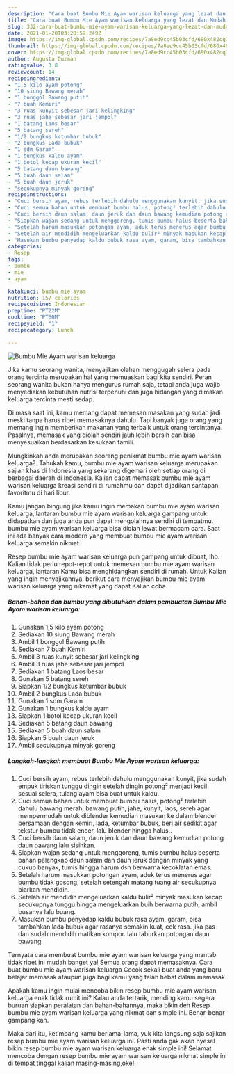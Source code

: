 ```yaml
---
description: "Cara buat Bumbu Mie Ayam warisan keluarga yang lezat dan Mudah Dibuat"
title: "Cara buat Bumbu Mie Ayam warisan keluarga yang lezat dan Mudah Dibuat"
slug: 332-cara-buat-bumbu-mie-ayam-warisan-keluarga-yang-lezat-dan-mudah-dibuat
date: 2021-01-20T03:20:59.249Z
image: https://img-global.cpcdn.com/recipes/7a8ed9cc45b03cfd/680x482cq70/bumbu-mie-ayam-warisan-keluarga-foto-resep-utama.jpg
thumbnail: https://img-global.cpcdn.com/recipes/7a8ed9cc45b03cfd/680x482cq70/bumbu-mie-ayam-warisan-keluarga-foto-resep-utama.jpg
cover: https://img-global.cpcdn.com/recipes/7a8ed9cc45b03cfd/680x482cq70/bumbu-mie-ayam-warisan-keluarga-foto-resep-utama.jpg
author: Augusta Guzman
ratingvalue: 3.8
reviewcount: 14
recipeingredient:
- "1,5 kilo ayam potong"
- "10 siung Bawang merah"
- "1 bonggol Bawang putih"
- "7 buah Kemiri"
- "3 ruas kunyit sebesar jari kelingking"
- "3 ruas jahe sebesar jari jempol"
- "1 batang Laos besar"
- "5 batang sereh"
- "1/2 bungkus ketumbar bubuk"
- "2 bungkus Lada bubuk"
- "1 sdm Garam"
- "1 bungkus kaldu ayam"
- "1 botol kecap ukuran kecil"
- "5 batang daun bawang"
- "5 buah daun salam"
- "5 buah daun jeruk"
- "secukupnya minyak goreng"
recipeinstructions:
- "Cuci bersih ayam, rebus terlebih dahulu menggunakan kunyit, jika sudah empuk tiriskan tunggu dingin setelah dingin potong² menjadi kecil sesuai selera, tulang ayam bisa buat untuk kaldu."
- "Cuci semua bahan untuk membuat bumbu halus, potong² terlebih dahulu bawang merah, bawang putih, jahe, kunyit, laos, sereh agar mempermudah untuk diblender kemudian masukan ke dalam blender bersamaan dengan kemiri, lada, ketumbar bubuk, beri air sedikit agar tekstur bumbu tidak encer, lalu blender hingga halus.."
- "Cuci bersih daun salam, daun jeruk dan daun bawang kemudian potong daun bawang lalu sisihkan."
- "Siapkan wajan sedang untuk menggoreng, tumis bumbu halus beserta bahan pelengkap daun salam dan daun jeruk dengan minyak yang cukup banyak, tumis hingga harum dsn berwarna kecoklatan emas."
- "Setelah harum masukkan potongan ayam, aduk terus menerus agar bumbu tidak gosong, setelah setengah matang tuang air secukupnya biarkan mendidih."
- "Setelah air mendidih mengeluarkan kaldu bulir² minyak masukan kecap secukupnya tunggu hingga mengeluarkan buih berwarna putih, ambil busanya lalu buang."
- "Masukan bumbu penyedap kaldu bubuk rasa ayam, garam, bisa tambahkan lada bubuk agar rasanya semakin kuat, cek rasa. jika pas dan sudah mendidih matikan kompor. lalu taburkan potongan daun bawang."
categories:
- Resep
tags:
- bumbu
- mie
- ayam

katakunci: bumbu mie ayam 
nutrition: 157 calories
recipecuisine: Indonesian
preptime: "PT22M"
cooktime: "PT60M"
recipeyield: "1"
recipecategory: Lunch

---
```



![Bumbu Mie Ayam warisan keluarga](https://img-global.cpcdn.com/recipes/7a8ed9cc45b03cfd/680x482cq70/bumbu-mie-ayam-warisan-keluarga-foto-resep-utama.jpg)

Jika kamu seorang wanita, menyajikan olahan menggugah selera pada orang tercinta merupakan hal yang memuaskan bagi kita sendiri. Peran seorang  wanita bukan hanya mengurus rumah saja, tetapi anda juga wajib menyediakan kebutuhan nutrisi terpenuhi dan juga hidangan yang dimakan keluarga tercinta mesti sedap.

Di masa  saat ini, kamu memang dapat memesan masakan yang sudah jadi meski tanpa harus ribet memasaknya dahulu. Tapi banyak juga orang yang memang ingin memberikan makanan yang terbaik untuk orang tercintanya. Pasalnya, memasak yang diolah sendiri jauh lebih bersih dan bisa menyesuaikan berdasarkan kesukaan famili. 



Mungkinkah anda merupakan seorang penikmat bumbu mie ayam warisan keluarga?. Tahukah kamu, bumbu mie ayam warisan keluarga merupakan sajian khas di Indonesia yang sekarang digemari oleh setiap orang di berbagai daerah di Indonesia. Kalian dapat memasak bumbu mie ayam warisan keluarga kreasi sendiri di rumahmu dan dapat dijadikan santapan favoritmu di hari libur.

Kamu jangan bingung jika kamu ingin memakan bumbu mie ayam warisan keluarga, lantaran bumbu mie ayam warisan keluarga gampang untuk didapatkan dan juga anda pun dapat mengolahnya sendiri di tempatmu. bumbu mie ayam warisan keluarga bisa diolah lewat bermacam cara. Saat ini ada banyak cara modern yang membuat bumbu mie ayam warisan keluarga semakin nikmat.

Resep bumbu mie ayam warisan keluarga pun gampang untuk dibuat, lho. Kalian tidak perlu repot-repot untuk memesan bumbu mie ayam warisan keluarga, lantaran Kamu bisa menghidangkan sendiri di rumah. Untuk Kalian yang ingin menyajikannya, berikut cara menyajikan bumbu mie ayam warisan keluarga yang nikamat yang dapat Kalian coba.

<!--inarticleads1-->

##### Bahan-bahan dan bumbu yang dibutuhkan dalam pembuatan Bumbu Mie Ayam warisan keluarga:

1. Gunakan 1,5 kilo ayam potong
1. Sediakan 10 siung Bawang merah
1. Ambil 1 bonggol Bawang putih
1. Sediakan 7 buah Kemiri
1. Ambil 3 ruas kunyit sebesar jari kelingking
1. Ambil 3 ruas jahe sebesar jari jempol
1. Sediakan 1 batang Laos besar
1. Gunakan 5 batang sereh
1. Siapkan 1/2 bungkus ketumbar bubuk
1. Ambil 2 bungkus Lada bubuk
1. Gunakan 1 sdm Garam
1. Gunakan 1 bungkus kaldu ayam
1. Siapkan 1 botol kecap ukuran kecil
1. Sediakan 5 batang daun bawang
1. Sediakan 5 buah daun salam
1. Siapkan 5 buah daun jeruk
1. Ambil secukupnya minyak goreng




<!--inarticleads2-->

##### Langkah-langkah membuat Bumbu Mie Ayam warisan keluarga:

1. Cuci bersih ayam, rebus terlebih dahulu menggunakan kunyit, jika sudah empuk tiriskan tunggu dingin setelah dingin potong² menjadi kecil sesuai selera, tulang ayam bisa buat untuk kaldu.
1. Cuci semua bahan untuk membuat bumbu halus, potong² terlebih dahulu bawang merah, bawang putih, jahe, kunyit, laos, sereh agar mempermudah untuk diblender kemudian masukan ke dalam blender bersamaan dengan kemiri, lada, ketumbar bubuk, beri air sedikit agar tekstur bumbu tidak encer, lalu blender hingga halus..
1. Cuci bersih daun salam, daun jeruk dan daun bawang kemudian potong daun bawang lalu sisihkan.
1. Siapkan wajan sedang untuk menggoreng, tumis bumbu halus beserta bahan pelengkap daun salam dan daun jeruk dengan minyak yang cukup banyak, tumis hingga harum dsn berwarna kecoklatan emas.
1. Setelah harum masukkan potongan ayam, aduk terus menerus agar bumbu tidak gosong, setelah setengah matang tuang air secukupnya biarkan mendidih.
1. Setelah air mendidih mengeluarkan kaldu bulir² minyak masukan kecap secukupnya tunggu hingga mengeluarkan buih berwarna putih, ambil busanya lalu buang.
1. Masukan bumbu penyedap kaldu bubuk rasa ayam, garam, bisa tambahkan lada bubuk agar rasanya semakin kuat, cek rasa. jika pas dan sudah mendidih matikan kompor. lalu taburkan potongan daun bawang.




Ternyata cara membuat bumbu mie ayam warisan keluarga yang mantab tidak ribet ini mudah banget ya! Semua orang dapat memasaknya. Cara buat bumbu mie ayam warisan keluarga Cocok sekali buat anda yang baru belajar memasak ataupun juga bagi kamu yang telah hebat dalam memasak.

Apakah kamu ingin mulai mencoba bikin resep bumbu mie ayam warisan keluarga enak tidak rumit ini? Kalau anda tertarik, mending kamu segera buruan siapkan peralatan dan bahan-bahannya, maka bikin deh Resep bumbu mie ayam warisan keluarga yang nikmat dan simple ini. Benar-benar gampang kan. 

Maka dari itu, ketimbang kamu berlama-lama, yuk kita langsung saja sajikan resep bumbu mie ayam warisan keluarga ini. Pasti anda gak akan nyesel bikin resep bumbu mie ayam warisan keluarga enak simple ini! Selamat mencoba dengan resep bumbu mie ayam warisan keluarga nikmat simple ini di tempat tinggal kalian masing-masing,oke!.

